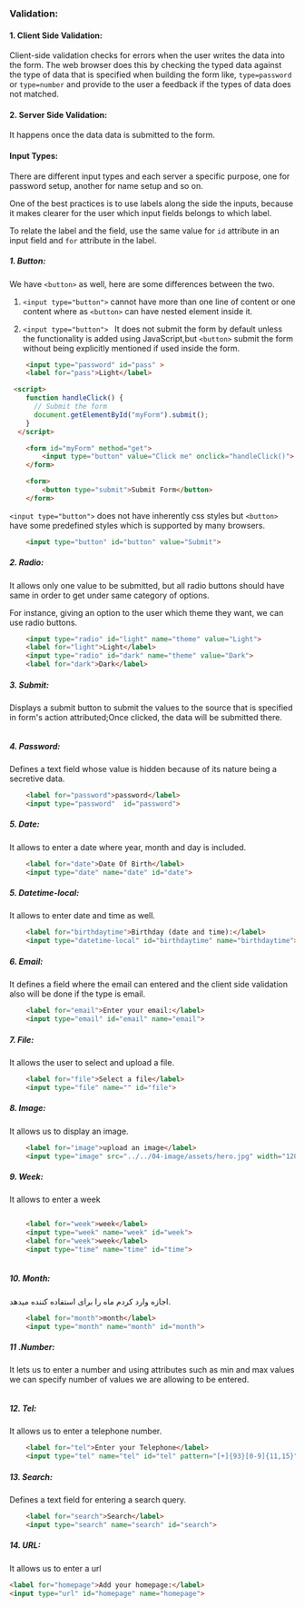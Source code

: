 ### Validation:
#### 1. Client Side Validation:
Client-side validation checks for errors when the user writes the data into the form. The web browser does this by checking the typed data against the type of data that is specified when building the form like, `type=password` or `type=number` and provide to the user a feedback if the types of data does not matched.

#### 2. Server Side Validation:

It happens once the data data is submitted to the form.

#### Input Types:
There are different input types and each server a specific purpose, one for password setup, another for name setup and so on.

One of the best practices is to use labels along the side the inputs, because it makes clearer for the user which input fields belongs to which label.

To relate the label and the field, use the same value for `id` attribute in an input field and `for` attribute in the label.

##### 1. Button:
We have `<button>` as well, here are some differences between the two.

1. `<input type="button">` cannot have more than one line of content or one content where as `<button>` can have nested element inside it.

2. `<input type="button"> ` It does not submit the form by default unless the functionality is added using JavaScript,but `<button>` submit the form without being explicitly mentioned if used inside the form.

```html
    <input type="password" id="pass" > 
    <label for="pass">Light</label> 
```

```html
 <script>
    function handleClick() {
      // Submit the form
      document.getElementById("myForm").submit(); 
    }
  </script>

    <form id="myForm" method="get">
        <input type="button" value="Click me" onclick="handleClick()">
    </form>
```

```html
    <form>
        <button type="submit">Submit Form</button>
    </form>
```

`<input type="button">` does not have inherently css styles but `<button>` have some predefined styles which is supported by many browsers.

```html
    <input type="button" id="button" value="Submit">
```
##### 2. Radio:
It allows only one value to be submitted, but all radio buttons should have same in order to get under same category of options.

For instance, giving an option to the user which theme they want, we can use radio buttons.

```html
    <input type="radio" id="light" name="theme" value="Light"> 
    <label for="light">Light</label> 
    <input type="radio" id="dark" name="theme" value="Dark"> 
    <label for="dark">Dark</label> 
```
##### 3. Submit:
Displays a submit button to submit the values to the source that is specified in form's action attributed;Once clicked, the data will be submitted there.

```html

```
##### 4. Password:
Defines a text field whose value is hidden because of its nature being a secretive data.

```html
    <label for="password">password</label>
    <input type="password"  id="password">
```
##### 5. Date: 
It allows to enter a date where year, month and day is included.

```html
    <label for="date">Date Of Birth</label>
    <input type="date" name="date" id="date">
```
#####  5. Datetime-local:
It allows to enter date and time as well.

```html
    <label for="birthdaytime">Birthday (date and time):</label>
    <input type="datetime-local" id="birthdaytime" name="birthdaytime">
```
##### 6. Email:
It defines a field where the email can entered and the client side validation also will be done if the type is email.

```html
    <label for="email">Enter your email:</label>
    <input type="email" id="email" name="email">
```

##### 7. File:
It allows the user to select and upload a file.

```html
    <label for="file">Select a file</label>
    <input type="file" name="" id="file">
```
##### 8. Image:
It allows us to display an image.

```html
    <label for="image">upload an image</label>
    <input type="image" src="../../04-image/assets/hero.jpg" width="120" height="130">

```

##### 9. Week:
It allows to enter a week
```html

    <label for="week">week</label>
    <input type="week" name="week" id="week">
    <label for="week">week</label>
    <input type="time" name="time" id="time">
    
```
##### 10. Month:
اجازه وارد کردم ماه را برای استفاده کننده میدهد.

```html
    <label for="month">month</label>
    <input type="month" name="month" id="month">
```



##### 11 .Number:
It lets us to enter a number and using attributes such as min and max values we can specify number of values we are allowing to be entered.

```html

```
##### 12. Tel:
It allows us to enter a telephone number.

```html
    <label for="tel">Enter your Telephone</label>
    <input type="tel" name="tel" id="tel" pattern="[+]{93}[0-9]{11,15}">

```
##### 13. Search:
Defines a text field for entering a search query.
```html
    <label for="search">Search</label>
    <input type="search" name="search" id="search">
```

##### 14. URL:
It allows us to enter a url
```html
<label for="homepage">Add your homepage:</label>
<input type="url" id="homepage" name="homepage">
```
